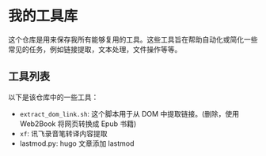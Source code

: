 # 我的工具库

这个仓库是用来保存我所有能够复用的工具。这些工具旨在帮助自动化或简化一些常见的任务，例如链接提取，文本处理，文件操作等等。

## 工具列表

以下是该仓库中的一些工具：

- `extract_dom_link.sh`: 这个脚本用于从 DOM 中提取链接。(删除，使用 Web2Book 将网页转换成 Epub 书籍)
- `xf`:   讯飞录音笔转译内容提取
- lastmod.py: hugo 文章添加 lastmod
